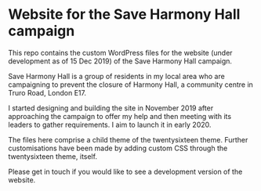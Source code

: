 # Website for the Save Harmony Hall campaign 

This repo contains the custom WordPress files for the website (under development as of 15 Dec 2019) of the Save Harmony Hall campaign.

Save Harmony Hall is a group of residents in my local area who are campaigning to prevent the closure of Harmony Hall, a community centre in Truro Road, London E17. 

I started designing and building the site in November 2019 after approaching the campaign to offer my help and then meeting with its leaders to gather requirements. I aim to launch it in early 2020.  

The files here comprise a child theme of the twentysixteen theme. Further customisations have been made by adding custom CSS through the twentysixteen theme, itself.

Please get in touch if you would like to see a development version of the website.
